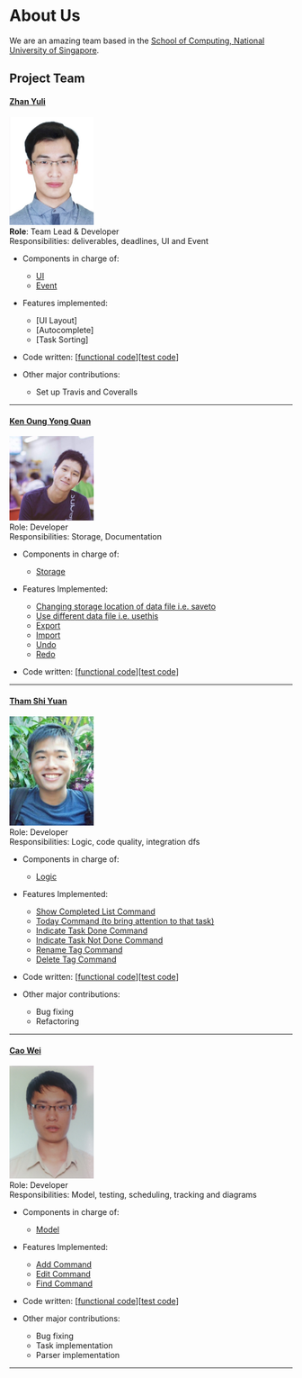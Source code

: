 # About Us

We are an amazing team based in the [School of Computing, National University of Singapore](http://www.comp.nus.edu.sg).

## Project Team

#### [Zhan Yuli](https://github.com/senyuuri) <br>
<img src="images/senyuuri.jpg" width="150"><br>
**Role**: Team Lead & Developer <br>
Responsibilities: deliverables, deadlines, UI and Event

* Components in charge of: 
   * [UI](https://github.com/CS2103JAN2017-T09-B1/main/blob/master/docs/DeveloperGuide.md#32-ui)
   * [Event](https://github.com/CS2103JAN2017-T09-B1/main/blob/master/docs/DeveloperGuide.md#36-event-driven-design)
   
* Features implemented:
   * [UI Layout]
   * [Autocomplete]
   * [Task Sorting]

* Code written: [[functional code](https://github.com/CS2103JAN2017-T09-B1/main/blob/master/collated/main/A0144315N.md)][[test code](https://github.com/CS2103JAN2017-T09-B1/main/tree/master/collated/test)]
* Other major contributions:
  * Set up Travis and Coveralls 

-----

#### [Ken Oung Yong Quan](https://github.com/kenoung)
<img src="images/kenoung.jpg" width="150"><br>
Role: Developer <br>
Responsibilities: Storage, Documentation

* Components in charge of:
  * [Storage](https://github.com/CS2103JAN2017-T09-B1/main/blob/master/docs/DeveloperGuide.md#35-storage)
  
* Features Implemented:
  * [Changing storage location of data file i.e. saveto](https://github.com/CS2103JAN2017-T09-B1/main/blob/master/docs/UserGuide.md#361-change-storage-location)
  * [Use different data file i.e. usethis](https://github.com/CS2103JAN2017-T09-B1/main/blob/master/docs/UserGuide.md#362-load-different-data-file)
  * [Export](https://github.com/CS2103JAN2017-T09-B1/main/blob/master/docs/UserGuide.md#363-export-file)
  * [Import](https://github.com/CS2103JAN2017-T09-B1/main/blob/master/docs/UserGuide.md#364-import-file)
  * [Undo](https://github.com/CS2103JAN2017-T09-B1/main/blob/master/docs/UserGuide.md#351-undo-command)
  * [Redo](https://github.com/CS2103JAN2017-T09-B1/main/blob/master/docs/UserGuide.md#352-redo-command)
  
* Code written: [[functional code](https://github.com/CS2103JAN2017-T09-B1/main/blob/master/collated/main/A0139388M.md)][[test code](https://github.com/CS2103JAN2017-T09-B1/main/tree/master/collated/test/A0139388M.md)]

-----

#### [Tham Shi Yuan](http://github.com/thamsy)
<img src="images/thamsy.jpg" width="150"><br>
Role: Developer<br>
Responsibilities: Logic, code quality, integration dfs

* Components in charge of:
  * [Logic](https://github.com/CS2103JAN2017-T09-B1/main/blob/master/docs/DeveloperGuide.md#33-logic)
  
* Features Implemented:
  * [Show Completed List Command](https://github.com/CS2103JAN2017-T09-B1/main/blob/master/docs/UserGuide.md#324-listing-all-completed-tasks)
  * [Today Command (to bring attention to that task)](https://github.com/CS2103JAN2017-T09-B1/main/blob/master/docs/UserGuide.md#331-marking-tasks-as-today)
  * [Indicate Task Done Command](https://github.com/CS2103JAN2017-T09-B1/main/blob/master/docs/UserGuide.md#332-marking-task-as-done)
  * [Indicate Task Not Done Command](https://github.com/CS2103JAN2017-T09-B1/main/blob/master/docs/UserGuide.md#333-marking-task-as-not-done)
  * [Rename Tag Command](https://github.com/CS2103JAN2017-T09-B1/main/blob/master/docs/UserGuide.md#341-renaming-tag)
  * [Delete Tag Command](https://github.com/CS2103JAN2017-T09-B1/main/blob/master/docs/UserGuide.md#342-deleting-tag)
  
* Code written: [[functional code](https://github.com/CS2103JAN2017-T09-B1/main/blob/master/collated/main/A0093999Y.md)][[test code](https://github.com/CS2103JAN2017-T09-B1/main/tree/master/collated/test/A0093999Y.md)]

* Other major contributions:
  * Bug fixing
  * Refactoring 
-----

#### [Cao Wei](https://github.com/LoneGunman001)
<img src="images/LoneGunman001.jpg" width="150"><br>
Role: Developer <br>
Responsibilities: Model, testing, scheduling, tracking and diagrams

* Components in charge of:
  * [Model](https://github.com/CS2103JAN2017-T09-B1/main/blob/master/docs/DeveloperGuide.md#34-model)
  
* Features Implemented:
  * [Add Command](https://github.com/CS2103JAN2017-T09-B1/main/blob/master/docs/UserGuide.md#31-adding-tasks)
  * [Edit Command](https://github.com/CS2103JAN2017-T09-B1/main/blob/master/docs/UserGuide.md#334-editing-a-task)
  * [Find Command](https://github.com/CS2103JAN2017-T09-B1/main/blob/master/docs/UserGuide.md#321-finding-tasks-by-keyword)
  
* Code written: [[functional code](https://github.com/CS2103JAN2017-T09-B1/main/blob/master/collated/main/A0144422R.md)][[test code](https://github.com/CS2103JAN2017-T09-B1/main/tree/master/collated/test/A0144422R.md)]

* Other major contributions:
  * Bug fixing
  * Task implementation
  * Parser implementation

-----
